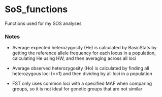# SoS_functions
Functions used for my SOS analyses 


### Notes

* Average expected heterozygosity (He) is calculated by BasicStats by getting the reference allele frequency for each locus in a population, calculating He using HW, and then averaging across all loci
* Average observed heterozygosity (Ho) is calculated by finding all heterozygous loci (==1) and then dividing by all loci in a population 

* FST only uses common loci with a specified MAF when comparing groups, so it is not ideal for genetic groups that are not similar
